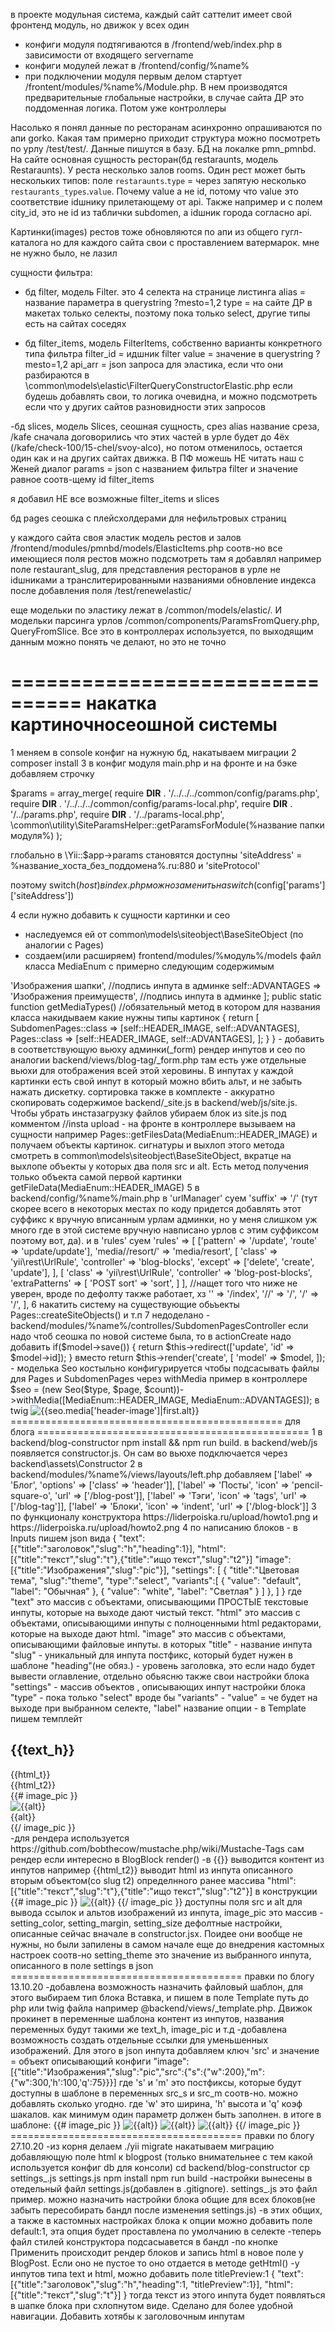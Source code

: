 в проекте модульная система, каждый сайт саттелит имеет свой фронтенд модуль, но движок у всех один
- конфиги модуля подтягиваются в /frontend/web/index.php в зависимости от входящего servername
- конфиги модулей лежат в /frontend/config/%name%
- при подключении модуля первым делом стартует /frontent/modules/%name%/Module.php. В нем производятся предварительные глобальные настройки, в случае сайта ДР это поддоменная логика. Потом уже контроллеры

Насолько я понял данные по ресторанам асинхронно опрашиваются по апи gorko. Какая там примерно приходит структура можно посмотреть по урлу /test/test/. Данные пишутся в базу.
БД на локалке pmn_pmnbd. На сайте основная сущность ресторан(бд restaraunts, модель Restaraunts). У реста несколько залов rooms. Один рест может быть нескольких типов: поле `restaraunts`.`type` = через запятую несколько `restaurants_types`.`value`.  Почему value а не id, потому что value это соответствие idшнику прилетающему от api. Также например и с полем city_id, это не id из таблички subdomen, а idшник города согласно api. 

Картинки(images) рестов тоже обновляются по апи из общего гугл-каталога но для каждого сайта свои с проставлением ватермарок. мне не нужно было, не лазил

сущности фильтра:

- бд filter, модель Filter. это 4 селекта на странице листинга
alias = название параметра в querystring ?mesto=1,2
type = на сайте ДР в макетах только селекты, поэтому пока только select, другие типы есть на сайтах соседях

- бд filter_items, модель FilterItems, собственно варианты конкретного типа фильтра
filter_id = идшник filter
value = значение в querystring ?mesto=1,2
api_arr = json запроса для эластика, если что они разбираются в \common\models\elastic\FilterQueryConstructorElastic.php
если будешь добавлять свои, то логика очевидна, и можно подсмотреть если что у других сайтов разновидности этих запросов

-бд slices, модель Slices, сеошная сущность, срез
alias название среза, /kafe
сначала договорились что этих частей в урле будет до 4ёх (/kafe/check-100/15-chel/svoy-alco), но потом отменилось, остается один как и на других сайтах движка. В ПФ можешь НЕ читать наш с Женей диалог
params = json c названием фильтра filter и значение равное соотв-щему id filter_items

я добавил НЕ все возможные filter_items и slices

бд pages сеошка с плейсхолдерами для нефильтровых страниц

у каждого сайта своя эластик модель рестов и залов /frontend/modules/pmnbd/models/ElasticItems.php
cоотв-но все имеющиеся поля рестов можно подсмотреть там
я добавлял например поле restaurant_slug, для представления ресторанов в урле не idшниками а транслитерированными названиями 
обновление индекса после добавления поля /test/renewelastic/

еще модельки по эластику лежат в /сommon/models/elastic/. И модельки парсинга урлов /common/components/ParamsFromQuery.php, QueryFromSlice. Все это в контроллерах используется, по выходящим данным можно понять че делают, но это не точно 


================================
накатка картиночносеошной системы
================================


1 меняем в console конфиг на нужную бд, накатываем миграции
2 composer install
3 в конфиг модуля main.php и на фронте и на бэке добавляем строчку

$params = array_merge(
    require __DIR__ . '/../../../common/config/params.php',
    require __DIR__ . '/../../../common/config/params-local.php',
    require __DIR__ . '/../params.php',
    require __DIR__ . '/../params-local.php',
    \common\utility\SiteParamsHelper::getParamsForModule(%название папки модуля%)
);

глобально в \Yii::$app->params становятся доступны 'siteAddress'  = %название_хоста_без_поддомена%.ru:880 и 'siteProtocol'

поэтому switch($host) в index.php можно заменить на switch($config['params']['siteAddress'])

4 если нужно добавить к сущности картинки и сео
- наследуемся ей от common\models\siteobject\BaseSiteObject (по аналогии с Pages)
- создаем(или расширяем) frontend/modules/%модуль%/models файл класса MediaEnum с примерно следующим содержимым

<?php
namespace frontend\modules\pmnbd\models;

use common\models\Pages;
use common\models\siteobject\BaseMediaEnum;
use common\models\SubdomenPages;

class MediaEnum extends BaseMediaEnum
{
    const HEADER_IMAGE = 'header-image'; //alias по которому будут доступны картинки
    const ADVANTAGES = 'advantages'; //alias по которому будут доступны картинки

    const LABEL_MAP = [
        self::HEADER_IMAGE => 'Изображения шапки', //подпись инпута в админке
        self::ADVANTAGES => 'Изображения преимуществ', //подпись инпута в админке
    ];

    public static function getMediaTypes() //обязательный метод в котором для названия класса накидываем какие нужны типы картинок
    {
        return [
            SubdomenPages::class => [self::HEADER_IMAGE, self::ADVANTAGES],
            Pages::class => [self::HEADER_IMAGE, self::ADVANTAGES],
        ];
    }
}

- добавить в соответствующую вьюху админки(_form) рендер инпутов и сео по аналогии backend/views/blog-tag/_form.php
там есть уже отдельные вьюхи для отображения всей этой херовины. В инпутах у каждой картинки есть свой инпут в который можно вбить альт, и не забыть нажать дискетку. сортировка также в комплекте
- аккуратно скопировать содержимое backend/_site.js в backend/web/js/site.js. Чтобы убрать инстазагрузку файлов убираем блок из site.js под комментом //insta upload
 
- на фронте в контроллере вызываем на сущности например Pages::getFilesData(MediaEnum::HEADER_IMAGE) и получаем объекты картинок. сигнатуры и выхлоп этого метода смотреть в common\models\siteobject\BaseSiteObject, вкратце на выхлопе объекты у которых два поля src и alt. Есть метод получения только объекта самой первой картинки getFileData(MediaEnum::HEADER_IMAGE)

5 в backend/config/%name%/main.php в 'urlManager' суем 'suffix' => '/' (тут скорее всего в некоторых местах по коду придется добавлять этот суффикс к вручную вписанным урлам админки, но у меня слишком уж много где в этой системе вручную навписано урлов с этим суффиксом поэтому вот, да). и в 'rules' суем

'rules' => [
                ['pattern' => '/update', 'route' => 'update/update'],
                'media/<id:\d+>/resort/<sort:\d+>' => 'media/resort',
                [
                    'class' => 'yii\rest\UrlRule',
                    'controller' => 'blog-blocks',
                    'except' => ['delete', 'create', 'update'],
                ],
                [
                    'class' => 'yii\rest\UrlRule',
                    'controller' => 'blog-post-blocks',
                    'extraPatterns' => [
                        'POST sort' => 'sort',
                    ]
                ],
                //нащет того что ниже не уверен, вроде по дефолту также работает, хз
                '<controller>' => '<controller>/index',
                '<controller>/<id:\d+>/<action>' => '<controller>/<action>',
                '<controller>/<action>' => '<controller>/<action>',
            ],

6 накатить систему на существующие обьъекты Pages::createSiteObjects() и т.п
7 недоделано
- backend/modules/%name%/controlles/SubdomenPagesController если надо чтоб сеошка по новой системе была, то в actionCreate надо добавить 
if($model->save()) {
            return $this->redirect(['update', 'id' => $model->id]);
}
вместо
return $this->render('create', [
            'model' => $model,
        ]);
- моделька Seo костыльно конфигурируется чтобы подсасывать файлы для Pages и SubdomenPages через withMedia
пример в контроллере $seo = (new Seo($type, $page, $count))->withMedia([MediaEnum::HEADER_IMAGE, MediaEnum::ADVANTAGES]);
в twig <img src="{{seo.media["header-image"]|first.src}}" alt="{{seo.media['header-image']|first.alt}}">

===============================================
для блога
===============================================

1 в backend/blog-constructor npm install && npm run build. в backend/web/js появляется constructor.js. Он сам во вьюхе подключается через backend\assets\Constructor
2 в backend/modules/%name%/views/layouts/left.php добавляем

['label' => 'Блог', 'options' => ['class' => 'header']],
['label' => 'Посты', 'icon' => 'pencil-square-o', 'url' => ['/blog-post']],
['label' => 'Тэги', 'icon' => 'tags', 'url' => ['/blog-tag']],
['label' => 'Блоки', 'icon' => 'indent', 'url' => ['/blog-block']]

3 по функционалу конструктора https://liderpoiska.ru/upload/howto1.png и https://liderpoiska.ru/upload/howto2.png

4 по написанию блоков

- в Inputs пишем json вида
{
    "text": [{"title":"заголовок","slug":"h","heading":1}],
    "html": [{"title":"текст","slug":"t"},{"title":"ищо текст","slug":"t2"}]
    "image":[{"title":"Изображения","slug":"pic"}], 
    "settings": [
        {
            "title":"Цветовая тема",
            "slug":"theme",
            "type":"select",
            "variants":[
                { "value": "default", "label": "Обычная" },
                { "value": "white", "label": "Светлая" }
            ]
            
        },
    ]
}
где "text" это массив с объектами, описывающими ПРОСТЫЕ текстовые инпуты, которые на выходе дают чистый текст.
"html" это массив с объектами, описывающими инпуты с полноценными html редакторами, которые на выходе дают html.
"image" это массив с объектами, описывающими файловые инпуты.
в которых
"title" - название инпута
"slug" - уникальный для инпута постфикс, который будет нужен в шаблоне
"heading"(не обяз.) - уровень заголовка, это если надо будет вывести оглавление, отдельно обьясню

также свои настройки блока "settings" - массив объектов , описывающих инпут настройки блока
"type" - пока только "select" вроде бы
"variants" - "value" = че будет на выходе при выбранном селекте, "label" название опции

- в Template пишем темплейт
<div id="{{paragraph.alias}}" class="post-block post-block_color_{{setting_color}} post-block_margin_{{setting_margin}}">
  <div class="wrapper wrapper_size_{{setting_size}}">
    <h2 class="post-block__h2">{{text_h}}</h2>
    <div class="post-block__text">{{html_t}}</div>
    <div class="post-block__text">{{html_t2}}</div>
    {{# image_pic }}
                    <div class="swiper-slide">
                        <img class="" src="{{src}}" alt="{{alt}}" />
                        <div class="swiper-slide__caption txt-format_color_{{setting_theme}}">
                            {{alt}}
                        </div>
                    </div>
    {{/ image_pic }}
  </div>
</div>
-для рендера используется https://github.com/bobthecow/mustache.php/wiki/Mustache-Tags
сам рендер если интересно в BlogBlock render()
-в {{}} выводится контент из инпутов
например {{html_t2}} выводит html из инпута описанного вторым объектом(со slug t2) определнного ранее массива "html": [{"title":"текст","slug":"t"},{"title":"ищо текст","slug":"t2"}]
в конструкции
    {{# image_pic }}
        <img src="{{src}}" alt="{{alt}}"/>
    {{/ image_pic }}
доступны поля src и alt для вывода ссылок и альтов изображений из инпута, image_pic это массив
-setting_color, setting_margin, setting_size дефолтные настройки, описанные сейчас вначале в constructor.jsx. 
Поидее они вообще не нужны, но были запилены в самом начале еще до внедрения кастомных настроек
соотв-но setting_theme это значение из выбранного инпута, описанного в поле settings в json

========================================
правки по блогу 13.10.20

-добавлена возможность назначить файловый шаблон, для этого выбираем тип блока Вставка, и пишем в
поле Template путь до php или twig файла например @backend/views/_template.php.
Движок прокинет в переменные шаблона контент из инпутов, названия переменных будут такими же text_h, image_pic и т.д

-добавлена возможность создать отдельные ссылки для уменьшенных изображений.
Для этого в json инпута добавляем ключ 'src' и значение = объект описывающий конфиги

 "image":[{"title":"Изображения","slug":"pic","src":{"s":{"w":200},"m":{"w":300,'h':100,'q':75}}}]

 где 's' и 'm' это постфиксы, которые будут доступны в шаблоне в переменных src_s и src_m соотв-но. можно добавлять сколько угодно.

 где 'w' это ширина, 'h' высота и 'q' коэф шакалов. как минимум один параметр должен быть заполнен.

в итоге в шаблоне:
{{# image_pic }}
        <img src="{{src}}" alt="{{alt}}"/>
        <img src="{{src_s}}" alt="{{alt}}"/>
        <img src="{{src_m}}" alt="{{alt}}"/>
{{/ image_pic }}

========================================
правки по блогу 27.10.20

-из корня делаем
./yii migrate накатываем миграцию добавляющую поле html к blogpost (только внимательнее с тем какой используется конфиг db для консоли)
cd backend/blog-constructor
cp settings_.js settings.js
npm install
npm run build
-настройки вынесены в отедельный файл settings.js(добавлен в .gitignore). settings_.js это файл пример. 
можно назначить настройки блока общие для всех блоков(не забыть пересобирать бандл после изменения settings.js)
-в этих общих, а также в кастомных настройках блока к опции можно добавить поле default:1, эта опция будет проставлена по умолчанию в селекте
-теперь файл стилей конструктора подсасыавется в бандл
-по кнопке Применить происходит рендер блоков и запись html в новое поле у BlogPost. Если оно не пустое то оно отдается в методе getHtml()
-у инпутов типа text и html, можно добавить поле titlePreview:1
{
    "text": [{"title":"заголовок","slug":"h","heading":1, "titlePreview":1}],
    "html": [{"title":"текст","slug":"t"}]
}
тогда текст из этого инпута будет появляться в шапке блока при схлопнутом виде. Сделано для более удобной навигации. Добавить хотябы к заголовочным инпутам




